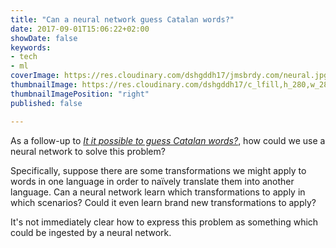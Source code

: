 ```yaml
---
title: "Can a neural network guess Catalan words?"
date: 2017-09-01T15:06:22+02:00
showDate: false
keywords:
- tech
- ml
coverImage: https://res.cloudinary.com/dshgddh17/jmsbrdy.com/neural.jpg
thumbnailImage: https://res.cloudinary.com/dshgddh17/c_lfill,h_280,w_280/jmsbrdy.com/neural-thumb.jpeg
thumbnailImagePosition: "right"
published: false

---
```


As a follow-up to [_It it possible to guess Catalan words?_](../../08/it-it-possible-to-guess-catalan-words/), how could we use a neural network to solve this problem?

Specifically, suppose there are some transformations we might apply to words in one language in order to naïvely translate them into another language. Can a neural network learn which transformations to apply in which scenarios? Could it even learn brand new transformations to apply?

<!--more-->

It's not immediately clear how to express this problem as something which could be ingested by a neural network.
